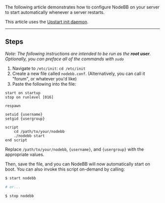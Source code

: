 The following article demonstrates how to configure NodeBB on your server to start automatically whenever a server restarts.

This article uses the [Upstart init daemon](http://en.wikipedia.org/wiki/Upstart).

----

## Steps

*Note: The following instructions are intended to be run as the __root user__. Optionally, you can preface all of the commands with `sudo`*

1. Navigate to `/etc/init`: `cd /etc/init`
1. Create a new file called `nodebb.conf`. (Alternatively, you can call it "forum", or whatever you'd like)
1. Paste the following into the file:

``` upstart
start on startup
stop on runlevel [016]

respawn

setuid {username}
setgid {usergroup}

script
    cd /path/to/your/nodebb
    ./nodebb start
end script
```

Replace `/path/to/your/nodebb`, `{username}`, and `{usergroup}` with the appropriate values.

Then, save the file, and you can NodeBB will now automatically start on boot. You can also invoke this script on-demand by calling:

``` bash
$ start nodebb

# or...

$ stop nodebb
```
